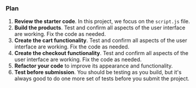 ### Plan

1. **Review the starter code**. In this project, we focus on the `script.js` file.
2. **Build the products**. Test and confirm all aspects of the user interface are working. Fix the code as needed.
3. **Create the cart functionality**. Test and confirm all aspects of the user interface are working. Fix the code as needed.
4. **Create the checkout functionality**. Test and confirm all aspects of the user interface are working. Fix the code as needed.
5. **Refactor your code** to improve its appearance and functionality.
6. **Test before submission**. You should be testing as you build, but it's always good to do one more set of tests before you submit the project.

